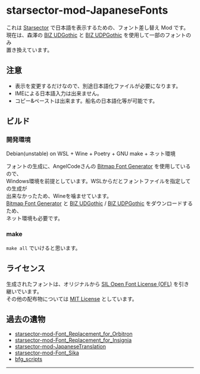 # starsector-mod-JapaneseFonts

これは [Starsector] で日本語を表示するための、フォント差し替え Mod です。  
現在は、森澤の [BIZ UDGothic] と [BIZ UDPGothic] を使用して一部のフォントのみ  
置き換えています。

## 注意

- 表示を変更するだけなので、別途日本語化ファイルが必要になります。
- IMEによる日本語入力は出来ません。
- コピー&ペーストは出来ます。船名の日本語化等が可能です。

## ビルド

### 開発環境

Debian(unstable) on WSL + Wine + Poetry + GNU make + ネット環境

フォントの生成に、AngelCodeさんの [Bitmap Font Generator] を使用しているので、  
Windows環境を前提としています。WSLからだとフォントファイルを指定しての生成が  
出来なかったため、Wineを噛ませています。  
[Bitmap Font Generator] と [BIZ UDGothic] / [BIZ UDPGothic] をダウンロードするため、  
ネット環境も必要です。

### make

`make all` でいけると思います。

## ライセンス

生成されたフォントは、オリジナルから [SIL Open Font License (OFL)] を引き継いでいます。  
その他の配布物については [MIT License] としています。

## 過去の遺物

- [starsector-mod-Font_Replacement_for_Orbitron](https://github.com/hirmiura/starsector-mod-Font_Replacement_for_Orbitron)
- [starsector-mod-Font_Replacement_for_Insignia](https://github.com/hirmiura/starsector-mod-Font_Replacement_for_Insignia)
- [starsector-mod-JapaneseTranslation](https://github.com/hirmiura/starsector-mod-JapaneseTranslation)
- [starsector-mod-Font_Sika](https://github.com/hirmiura/starsector-mod-Font_Sika)
- [bfg_scripts](https://github.com/hirmiura/bfg_scripts)

---

[starsector]: https://fractalsoftworks.com/
[biz udgothic]: https://fonts.google.com/specimen/BIZ+UDGothic
[biz udpgothic]: https://fonts.google.com/specimen/BIZ+UDPGothic
[SIL Open Font License (OFL)]: https://scripts.sil.org/ofl
[MIT License]: https://opensource.org/license/mit/
[Bitmap Font Generator]: https://www.angelcode.com/products/bmfont/
